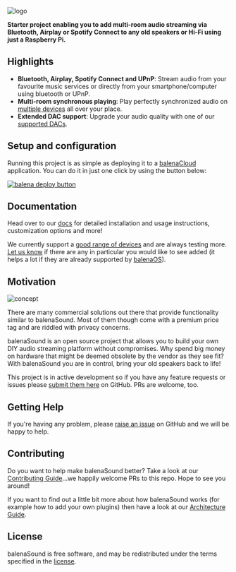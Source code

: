 ![logo](https://raw.githubusercontent.com/balena-io-projects/balena-sound/master/docs/images/balenaSound-logo.png)

**Starter project enabling you to add multi-room audio streaming via Bluetooth, Airplay or Spotify Connect to any old speakers or Hi-Fi using just a Raspberry Pi.**

## Highlights

- **Bluetooth, Airplay, Spotify Connect and UPnP**: Stream audio from your favourite music services or directly from your smartphone/computer using bluetooth or UPnP.
- **Multi-room synchronous playing**: Play perfectly synchronized audio on [multiple devices](https://sound.balenalabs.io/docs/device-support/) all over your place.
- **Extended DAC support**: Upgrade your audio quality with one of our [supported DACs](https://sound.balenalabs.io/docs/audio-interfaces/#dac-boards).

## Setup and configuration

Running this project is as simple as deploying it to a [balenaCloud](https://www.balena.io/cloud/) application. You can do it in just one click by using the button below:

[![balena deploy button](https://balena.io/deploy.svg)](https://dashboard.balena-cloud.com/deploy?repoUrl=https://github.com/balenalabs/balena-sound&defaultDeviceType=raspberry-pi)

## Documentation

Head over to our [docs](https://sound.balenalabs.io/docs/) for detailed installation and usage instructions, customization options and more!

We currently support a [good range of devices](https://sound.balenalabs.io/docs/device-support/) and are always testing more. [Let us know](https://github.com/balenalabs/balena-sound/issues/new?assignees=&labels=enhancement&template=feature_request.md&title=) if there are any in particular you would like to see added (it helps a lot if they are already supported by [balenaOS](https://www.balena.io/os/)).

## Motivation

![concept](https://raw.githubusercontent.com/balenalabs/balena-sound/master/docs/images/sound.png)

There are many commercial solutions out there that provide functionality similar to balenaSound. Most of them though come with a premium price tag and are riddled with privacy concerns.

balenaSound is an open source project that allows you to build your own DIY audio streaming platform without compromises. Why spend big money on hardware that might be deemed obsolete by the vendor as they see fit? With balenaSound you are in control, bring your old speakers back to life!

This project is in active development so if you have any feature requests or issues please [submit them here](https://github.com/balenalabs/balena-sound/issues/new/choose) on GitHub. PRs are welcome, too.

## Getting Help

If you're having any problem, please [raise an issue](https://github.com/balenalabs/balena-sound/issues/new) on GitHub and we will be happy to help.

## Contributing

Do you want to help make balenaSound better? Take a look at our [Contributing Guide](https://sound.balenalabs.io/contributing)...we happily welcome PRs to this repo. Hope to see you around!

If you want to find out a little bit more about how balenaSound works (for example how to add your own plugins) then have a look at our [Architecture Guide](https://sound.balenalabs.io/contributing/architecture/).

## License

balenaSound is free software, and may be redistributed under the terms specified in the [license](https://github.com/balenalabs/balena-sound/blob/master/LICENSE).
